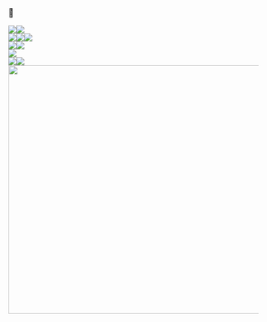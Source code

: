 ### 🙂

<div style = "display:flex;">
<img src="https://img.shields.io/badge/AWS_ECS-white?style=flat-square&logo=amazonaws">  
<img src="https://img.shields.io/badge/Oracle-white?style=flat-square&logo=oracle&logoColor=F80000">
</div>

<div style = "display:flex;">
<img src="https://img.shields.io/badge/SpringBoot-white?style=flat-square&logo=springboot">
<img src="https://img.shields.io/badge/SpringSecurity-white?style=flat-square&logo=springsecurity">
<img src="https://img.shields.io/badge/JPA-white?style=flat-square&logo=spring">
</div>

<div style = "display:flex;">
<img src="https://img.shields.io/badge/Mysql-white?style=flat-square&logo=mysql">
<img src="https://img.shields.io/badge/MariaDB-white?style=flat-square&logo=mariadb&logoColor=C0765A">
</div>

<div style = "display:flex;">
<img src="https://img.shields.io/badge/Java-white?style=flat-square&logo=openjdk&logoColor=black">
</div>

<div style = "display:flex;">
<img src="https://img.shields.io/badge/linux-white?style=flat-square&logo=linux&logoColor=333333">
<img src="https://img.shields.io/badge/docker-white?style=flat-square&logo=docker">
</div>

<img src="https://github.com/user-attachments/assets/c87a40b7-53f6-42a0-b983-382609d97d7b" width = "700" height="500">
